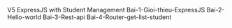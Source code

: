 V5 ExpressJS with Student Management
Bai-1-Gioi-thieu-ExpressJS
Bai-2-Hello-world
Bai-3-Rest-api
Bai-4-Router-get-list-student